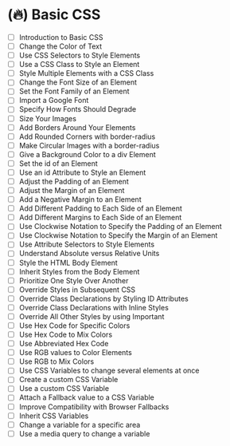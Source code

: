 # (🔥) Basic CSS

- [ ] Introduction to Basic CSS
- [ ] Change the Color of Text
- [ ] Use CSS Selectors to Style Elements
- [ ] Use a CSS Class to Style an Element
- [ ] Style Multiple Elements with a CSS Class
- [ ] Change the Font Size of an Element
- [ ] Set the Font Family of an Element
- [ ] Import a Google Font
- [ ] Specify How Fonts Should Degrade
- [ ] Size Your Images
- [ ] Add Borders Around Your Elements
- [ ] Add Rounded Corners with border-radius
- [ ] Make Circular Images with a border-radius
- [ ] Give a Background Color to a div Element
- [ ] Set the id of an Element
- [ ] Use an id Attribute to Style an Element
- [ ] Adjust the Padding of an Element
- [ ] Adjust the Margin of an Element
- [ ] Add a Negative Margin to an Element
- [ ] Add Different Padding to Each Side of an Element
- [ ] Add Different Margins to Each Side of an Element
- [ ] Use Clockwise Notation to Specify the Padding of an Element
- [ ] Use Clockwise Notation to Specify the Margin of an Element
- [ ] Use Attribute Selectors to Style Elements
- [ ] Understand Absolute versus Relative Units
- [ ] Style the HTML Body Element
- [ ] Inherit Styles from the Body Element
- [ ] Prioritize One Style Over Another
- [ ] Override Styles in Subsequent CSS
- [ ] Override Class Declarations by Styling ID Attributes
- [ ] Override Class Declarations with Inline Styles
- [ ] Override All Other Styles by using Important
- [ ] Use Hex Code for Specific Colors
- [ ] Use Hex Code to Mix Colors
- [ ] Use Abbreviated Hex Code
- [ ] Use RGB values to Color Elements
- [ ] Use RGB to Mix Colors
- [ ] Use CSS Variables to change several elements at once
- [ ] Create a custom CSS Variable
- [ ] Use a custom CSS Variable
- [ ] Attach a Fallback value to a CSS Variable
- [ ] Improve Compatibility with Browser Fallbacks
- [ ] Inherit CSS Variables
- [ ] Change a variable for a specific area
- [ ] Use a media query to change a variable